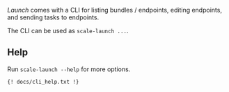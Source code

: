 *Launch* comes with a CLI for listing bundles / endpoints, editing endpoints,
and sending tasks to endpoints.

The CLI can be used as `scale-launch ...`.

## Help

Run `scale-launch --help` for more options.

```{title="scale-launch --help"}
{! docs/cli_help.txt !}
```
